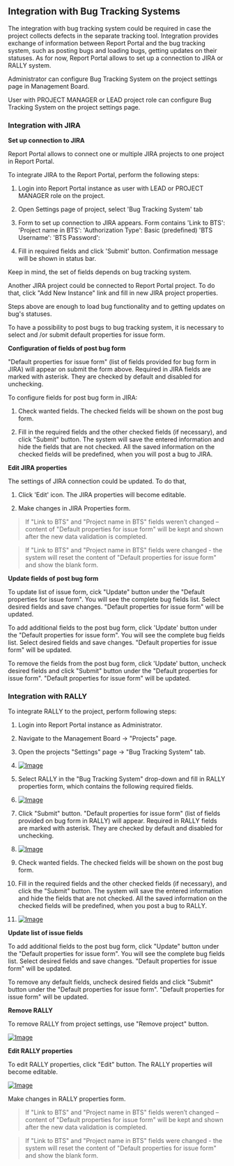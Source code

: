 Integration with Bug Tracking Systems
-------------------------------------

The integration with bug tracking system could be required in case the project collects defects in the separate tracking tool.
Integration provides exchange of information between Report Portal and the bug tracking system, such as posting bugs and loading bugs,
getting updates on their statuses.
As for now, Report Portal allows to set up a connection to JIRA or RALLY system.

Administrator can configure Bug Tracking System on the project settings page in Management Board.

User with PROJECT MANAGER or LEAD project role can configure Bug Tracking System on the project settings page.


### Integration with JIRA

**Set up connection to JIRA**

Report Portal allows to connect one or multiple JIRA projects to one project in Report Portal.

To integrate JIRA to the Report Portal, perform the following steps:

1. Login into Report Portal instance as user with LEAD or PROJECT MANAGER role on the project.

2. Open Settings page of project, select 'Bug Tracking System' tab

3. Form to set up connection to JIRA appears. Form contains
   'Link to BTS': <valid URL of bug tracking system>
   'Project name in BTS': <project key in bug tracking system>
   'Authorization Type': Basic (predefined)
   'BTS Username': <JIRA user name>
   'BTS Password': <JIRA user password>

4. Fill in required fields and click 'Submit' button.
Confirmation message will be shown in status bar.

Keep in mind, the set of fields depends on bug tracking system.

Another JIRA project could be connected to Report Portal project. To do that, click "Add New Instance" link and fill in
new JIRA project properties. 

Steps above are enough to load bug functionality and to getting updates on bug's statuses.

To have a possibility to post bugs to bug tracking system, it is necessary to select and /or submit default properties for
issue form.


**Configuration of fields of post bug form**

"Default properties for issue form" (list of fields provided for bug form in JIRA) will appear on submit the form above.
Required in JIRA fields are marked with asterisk. They are checked by default and disabled for unchecking.

To configure fields for post bug form in JIRA:

1. Check wanted fields. The checked fields will be shown on the post bug form.

2. Fill in the required fields and the other checked fields (if necessary), and
click "Submit" button. The system will save the entered information and hide the fields that are not checked. 
All the saved information on the checked fields will be predefined, when you will post a bug to JIRA.

**Edit JIRA properties**

The settings of JIRA connection could be updated. To do that, 

1. Click 'Edit' icon. The JIRA properties will become editable.

2. Make changes in JIRA Properties form.

>   If "Link to BTS" and "Project name in BTS" fields weren’t changed – content of "Default properties for issue form" will be kept and shown
after the new data validation is completed.

>   If "Link to BTS" and "Project name in BTS" fields were changed - the
system will reset the content of "Default properties for issue form" and show
the blank form.

**Update fields of post bug form**

To update list of issue form, cick "Update" button under the "Default properties for issue form". 
You will see the complete bug fields list. Select desired fields and save changes. "Default
properties for issue form" will be updated.

To add additional fields to the post bug form, click 'Update' button under the "Default properties for issue form". You will see the
complete bug fields list. Select desired fields and save changes. "Default properties for issue form" will be updated.

To remove the fields from the post bug form, click 'Update' button, uncheck desired fields and click "Submit"
button under the "Default properties for issue form". "Default properties for issue form" will be updated.


### Integration with RALLY

To integrate RALLY to the project, perform following steps:

1. Login into Report Portal instance as Administrator.

2. Navigate to the Management Board -\> "Projects" page.

3. Open the projects "Settings" page -\> "Bug Tracking System" tab.

4. [ ![Image](Images/pic_235.jpg) ](Images/pic_235.jpg)

5. Select RALLY in the "Bug Tracking System" drop-down and fill in RALLY
    properties form, which contains the following required fields.

6. [ ![Image](Images/pic_35.jpg) ](Images/pic_35.jpg)

7. Click "Submit" button. "Default properties for issue form" (list of fields provided on bug form in RALLY) will appear. Required in RALLY fields
    are marked with asterisk. They are checked by default and disabled for
    unchecking.

8. [ ![Image](Images/pic_36.jpg) ](Images/pic_36.jpg)

9. Check wanted fields. The checked fields will be shown on the post bug form.

10. Fill in the required fields and the other checked fields (if necessary), and
    click the "Submit" button. The system will save the entered information
    and hide the fields that are not checked. All the saved information on the
    checked fields will be predefined, when you post a bug to RALLY.

11. [ ![Image](Images/pic_37.jpg) ](Images/pic_37.jpg)


**Update list of issue fields**

To add additional fields to the post bug form, click "Update" button under the "Default properties for issue form". You will see the
complete bug fields list. Select desired fields and save changes. "Default
properties for issue form" will be updated.

To remove any default fields, uncheck desired fields and click "Submit"
button under the "Default properties for issue form". "Default properties for issue form" will be updated.


**Remove RALLY**

To remove RALLY from project settings, use "Remove project" button.

[ ![Image](Images/pic_38.jpg) ](Images/pic_38.jpg)


**Edit RALLY properties**

To edit RALLY properties, click "Edit" button. The RALLY properties will become
editable.

[ ![Image](Images/pic_39.jpg) ](Images/pic_39.jpg)

Make changes in RALLY properties form.

>   If "Link to BTS" and "Project name in BTS" fields weren’t changed – content of "Default properties for issue form" will be kept and shown
after the new data validation is completed.

>   If "Link to BTS" and "Project name in BTS" fields were changed - the system will reset the content of "Default properties for issue form" and show
the blank form.

